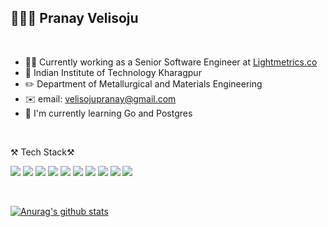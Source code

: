 
🧑🏻‍💻 Pranay Velisoju 
------------------

<br>

- 🚵‍♂️ Currently working as a Senior Software Engineer at [Lightmetrics.co](https://www.lightmetrics.co/)
- 🏫 Indian Institute of Technology Kharagpur
-  ✏️ Department of Metallurgical and Materials Engineering
-  ✉️ email: velisojupranay@gmail.com
-  🌱 I'm currently learning Go and Postgres

<br>

⚒ Tech Stack⚒

<img src="https://img.shields.io/badge/Node.js-43853D?style=for-the-badge&logo=node-dot-js&logoColor=white"/></a>
<img src="https://img.shields.io/badge/Amazon_AWS-232F3E?style=for-the-badge&logo=amazon-aws&logoColor=white"/></a>
<img src="https://img.shields.io/badge/Angular-DD0031?style=for-the-badge&logo=angular&logoColor=white" /></a>
<img src="https://img.shields.io/badge/GraphQl-E10098?style=for-the-badge&logo=graphql&logoColor=white" /></a>
<img src="https://img.shields.io/badge/TypeScript-007ACC?style=for-the-badge&logo=typescript&logoColor=white"/></a>
<img src="https://img.shields.io/badge/JavaScript-F7DF1E?style=for-the-badge&logo=javascript&logoColor=black" /></a>
<img src="https://img.shields.io/badge/Ionic-3880FF?style=for-the-badge&logo=ionic&logoColor=white" /></a>
<img src="https://img.shields.io/badge/PostgreSQL-316192?style=for-the-badge&logo=postgresql&logoColor=white" /></a>
<img src="https://img.shields.io/badge/MongoDB-4EA94B?style=for-the-badge&logo=mongodb&logoColor=white" /></a>
<img src="https://img.shields.io/badge/Linux-FCC624?style=for-the-badge&logo=linux&logoColor=black"/></a>


<br>


<!-- 🔨 I've used at least once🔨    -->

[![Anurag's github stats](https://github-readme-stats.vercel.app/api?username=0x-pranay)](https://github.com/anuraghazra/github-readme-stats)

<!--
**pranay-sama/pranay-sama** is a ✨ _special_ ✨ repository because its `README.md` (this file) appears on your GitHub profile.

Here are some ideas to get you started:

- 🔭 I’m currently working on ...
- 🌱 I’m currently learning ...
- 👯 I’m looking to collaborate on ...
- 🤔 I’m looking for help with ...
- 💬 Ask me about ...
- 📫 How to reach me: ...
- 😄 Pronouns: ...
- ⚡ Fun fact: ...
-->
